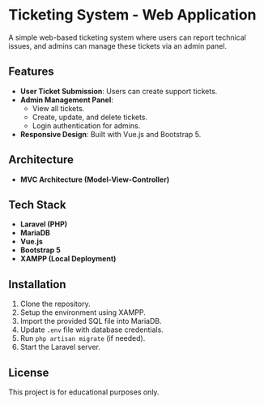 # Ticketing System - Web Application

A simple web-based ticketing system where users can report technical issues, and admins can manage these tickets via an admin panel.

## Features
- **User Ticket Submission**: Users can create support tickets.
- **Admin Management Panel**: 
  - View all tickets.
  - Create, update, and delete tickets.
  - Login authentication for admins.
- **Responsive Design**: Built with Vue.js and Bootstrap 5.

## Architecture
- **MVC Architecture (Model-View-Controller)**

## Tech Stack
- **Laravel (PHP)**
- **MariaDB**
- **Vue.js**
- **Bootstrap 5**
- **XAMPP (Local Deployment)**

## Installation
1. Clone the repository.
2. Setup the environment using XAMPP.
3. Import the provided SQL file into MariaDB.
4. Update `.env` file with database credentials.
5. Run `php artisan migrate` (if needed).
6. Start the Laravel server.

## License
This project is for educational purposes only.
